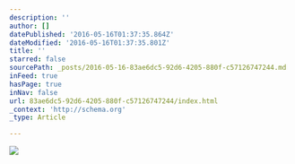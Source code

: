 ```yaml
---
description: ''
author: []
datePublished: '2016-05-16T01:37:35.864Z'
dateModified: '2016-05-16T01:37:35.801Z'
title: ''
starred: false
sourcePath: _posts/2016-05-16-83ae6dc5-92d6-4205-880f-c57126747244.md
inFeed: true
hasPage: true
inNav: false
url: 83ae6dc5-92d6-4205-880f-c57126747244/index.html
_context: 'http://schema.org'
_type: Article

---
```

![](https://the-grid-user-content.s3-us-west-2.amazonaws.com/d51cf09b-2aba-4d31-981e-a48190b5bece.jpg)